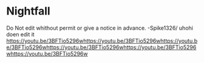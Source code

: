# Nightfall
Do Not edit whithout permit or give a notice in advance.
                                     -Spike1326/
uhohi doen edit it https://youtu.be/3BFTio5296whttps://youtu.be/3BFTio5296whttps://youtu.be/3BFTio5296whttps://youtu.be/3BFTio5296whttps://youtu.be/3BFTio5296whttps://youtu.be/3BFTio5296w
